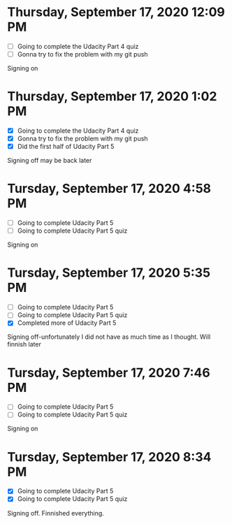 # Thursday, September 17, 2020 12:09 PM
- [ ] Going to complete the Udacity Part 4 quiz
- [ ] Gonna try to fix the problem with my git push

Signing on

# Thursday, September 17, 2020 1:02 PM
- [x] Going to complete the Udacity Part 4 quiz
- [x] Gonna try to fix the problem with my git push
- [x] Did the first half of Udacity Part 5

Signing off may be back later

 # Tursday, September 17, 2020 4:58 PM
 - [ ] Going to complete Udacity Part 5
 - [ ] Going to complete Udacity Part 5 quiz

 Signing on

  # Tursday, September 17, 2020 5:35 PM
 - [ ] Going to complete Udacity Part 5
 - [ ] Going to complete Udacity Part 5 quiz
 - [x] Completed more of Udacity Part 5

 Signing off-unfortunately I did not have as much time as I thought. Will finnish later

 # Tursday, September 17, 2020 7:46 PM
 - [ ] Going to complete Udacity Part 5
 - [ ] Going to complete Udacity Part 5 quiz

 Signing on

 # Tursday, September 17, 2020 8:34 PM
 - [x] Going to complete Udacity Part 5
 - [x] Going to complete Udacity Part 5 quiz

Signing off. Finnished everything.